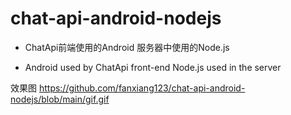# chat-api-android-nodejs
+ ChatApi前端使用的Android 服务器中使用的Node.js 

+ Android used by ChatApi front-end Node.js used in the server




效果图
https://github.com/fanxiang123/chat-api-android-nodejs/blob/main/gif.gif
